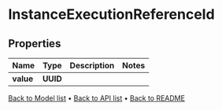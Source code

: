 

# InstanceExecutionReferenceId


## Properties

| Name | Type | Description | Notes |
|------------ | ------------- | ------------- | -------------|
|**value** | **UUID** |  |  |



[Back to Model list](../README.md#documentation-for-models) &#8226; [Back to API list](../README.md#documentation-for-api-endpoints) &#8226; [Back to README](../README.md)


